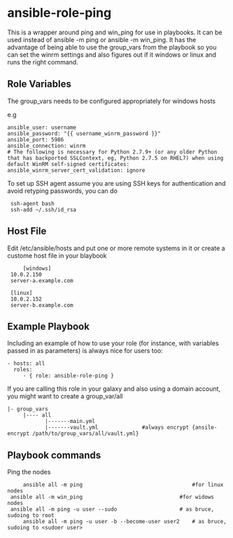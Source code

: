 ansible-role-ping
=========

This is a wrapper around ping and win_ping for use in playbooks. It can be used instead of ansible -m ping or ansible -m win_ping. It has the advantage of being able to use the group_vars from the playbook so you can set the winrm settings and also figures out if it windows or linux and runs the right command.


Role Variables
--------------

The group_vars needs to be configured appropriately for windows hosts

e.g

	ansible_user: username
	ansible_password: "{{ username_winrm_password }}"
	ansible_port: 5986
	ansible_connection: winrm
	# The following is necessary for Python 2.7.9+ (or any older Python that has backported SSLContext, eg, Python 2.7.5 on RHEL7) when using default WinRM self-signed certificates:
	ansible_winrm_server_cert_validation: ignore


To set up SSH agent assume you are using SSH keys for authentication and avoid retyping passwords, you can do

	 ssh-agent bash
	 ssh-add ~/.ssh/id_rsa


Host File
----------------

Edit /etc/ansible/hosts and put one or more remote systems in it or create a custome host file in your blaybook

         [windows]
	 10.0.2.150
	 server-a.example.com
	 
	 [linux]
	 10.0.2.152
	 server-b.example.com

Example Playbook
----------------

Including an example of how to use your role (for instance, with variables passed in as parameters) is always nice for users too:

    - hosts: all
      roles:
         - { role: ansible-role-ping }

If you are calling this role in your galaxy and also using a domain account, you might want to create a group_var/all

    |- group_vars
         |---- all
                |-------main.yml
                |-------vault.yml              #always encrypt {ansile-encrypt /path/to/group_vars/all/vault.yml}

Playbook commands
------------------
Ping the nodes

         ansible all -m ping                                   #for linux nodes
	 ansible all -m win_ping                               #for widows nodes
	 ansible all -m ping -u user --sudo                    # as bruce, sudoing to root
         ansible all -m ping -u user -b --become-user user2    # as bruce, sudoing to <sudoer user>

